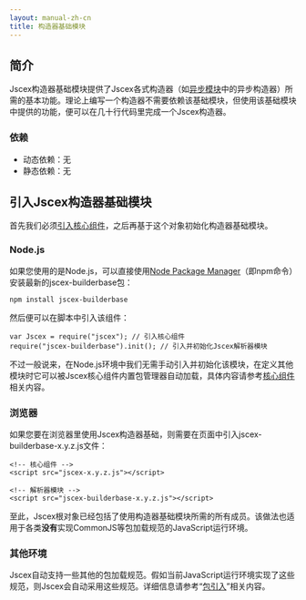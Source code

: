 ```yaml
---
layout: manual-zh-cn
title: 构造器基础模块
---
```


## <a name="introduction"></a>简介

Jscex构造器基础模块提供了Jscex各式构造器（如[异步模块](../jit/)中的异步构造器）所需的基本功能。理论上编写一个构造器不需要依赖该基础模块，但使用该基础模块中提供的功能，便可以在几十行代码里完成一个Jscex构造器。

### <a name="introduction-dependencies"></a>依赖

* 动态依赖：无
* 静态依赖：无

## <a name="import-module"></a>引入Jscex构造器基础模块

首先我们必须[引入核心组件](../core/)，之后再基于这个对象初始化构造器基础模块。

### <a name="import-module-nodejs"></a>Node.js

如果您使用的是Node.js，可以直接使用[Node Package Manager](http://npmjs.org/)（即npm命令）安装最新的jscex-builderbase包：

    npm install jscex-builderbase

然后便可以在脚本中引入该组件：

    var Jscex = require("jscex"); // 引入核心组件
    require("jscex-builderbase").init(); // 引入并初始化Jscex解析器模块

不过一般说来，在Node.js环境中我们无需手动引入并初始化该模块，在定义其他模块时它可以被Jscex核心组件内置包管理器自动加载，具体内容请参考[核心组件](../core/)相关内容。

### <a name="import-module-browser"></a>浏览器

如果您要在浏览器里使用Jscex构造器基础，则需要在页面中引入jscex-builderbase-x.y.z.js文件：

    <!-- 核心组件 -->
    <script src="jscex-x.y.z.js"></script>

    <!-- 解析器模块 -->
    <script src="jscex-builderbase-x.y.z.js"></script>

至此，Jscex根对象已经包括了使用构造器基础模块所需的所有成员。该做法也适用于各类**没有**实现CommonJS等包加载规范的JavaScript运行环境。

### <a name="import-module-others"></a>其他环境

Jscex自动支持一些其他的包加载规范。假如当前JavaScript运行环境实现了这些规范，则Jscex会自动采用这些规范。详细信息请参考“[包引入](../importing.html)”相关内容。